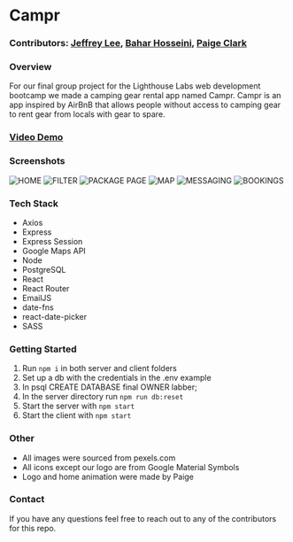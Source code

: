# Campr  

### Contributors: [Jeffrey Lee](https://github.com/jeffreyleec), [Bahar Hosseini](https://github.com/bahar-hosseini), [Paige Clark](https://github.com/paige-clark)

### Overview
For our final group project for the Lighthouse Labs web development bootcamp we made a camping gear rental app named Campr. Campr is an app inspired by AirBnB that allows people without access to camping gear to rent gear from locals with gear to spare.

### [Video Demo](https://www.youtube.com/watch?v=-nP0hZd7eIk)

### Screenshots
![HOME](https://github.com/jeffreyleec/camping-app/blob/main/docs/01-home.png?raw=true)
![FILTER](https://github.com/jeffreyleec/camping-app/blob/main/docs/02-filter.png?raw=true)
![PACKAGE PAGE](https://github.com/jeffreyleec/camping-app/blob/main/docs/03-package.png?raw=true)
![MAP](https://github.com/jeffreyleec/camping-app/blob/main/docs/04-map.png?raw=true)
![MESSAGING](https://github.com/jeffreyleec/camping-app/blob/main/docs/06-messaging.png?raw=true)
![BOOKINGS](https://github.com/jeffreyleec/camping-app/blob/main/docs/07-bookings.png?raw=true)

### Tech Stack
- Axios
- Express
- Express Session
- Google Maps API
- Node
- PostgreSQL
- React
- React Router
- EmailJS
- date-fns
- react-date-picker
- SASS

### Getting Started
1. Run `npm i` in both server and client folders
2. Set up a db with the credentials in the .env example
3. In psql CREATE DATABASE final OWNER labber;
4. In the server directory run `npm run db:reset`
5. Start the server with `npm start`
6. Start the client with `npm start`

### Other
- All images were sourced from pexels.com
- All icons except our logo are from Google Material Symbols
- Logo and home animation were made by Paige

### Contact
If you have any questions feel free to reach out to any of the contributors for this repo.